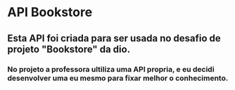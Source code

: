 # API Bookstore

## Esta API foi criada para ser usada no desafio de projeto "Bookstore" da dio. 

### No projeto a professora ultiliza uma API propria, e eu decidi desenvolver uma eu mesmo para fixar melhor o conhecimento. 



